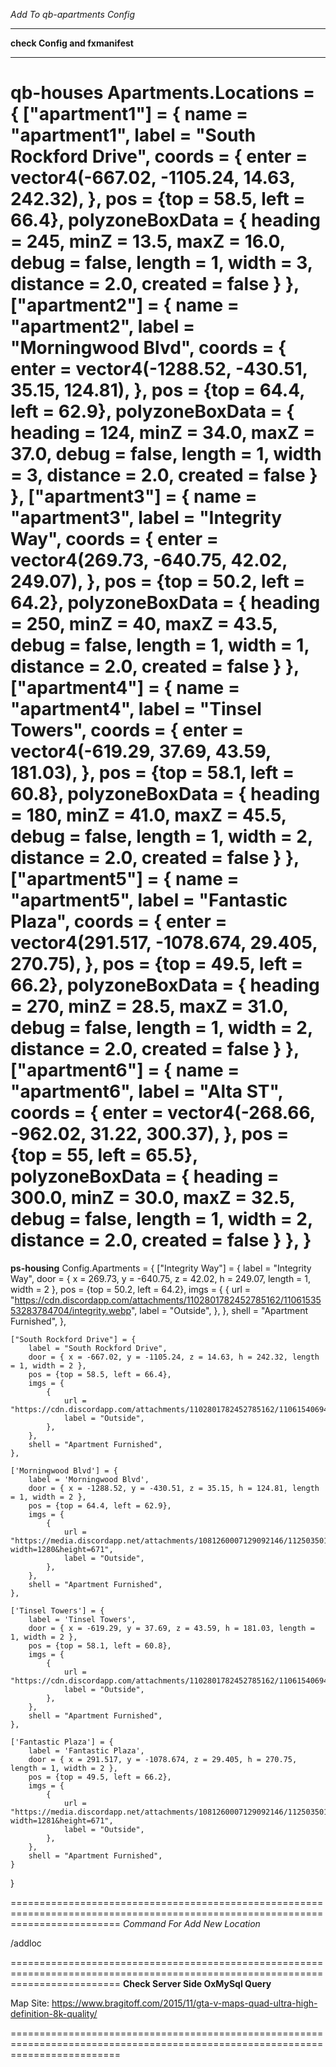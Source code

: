 *Add To qb-apartments Config*

****************************
**check Config and fxmanifest**
****************************

**qb-houses**
Apartments.Locations = {
    ["apartment1"] = {
        name = "apartment1",
        label = "South Rockford Drive",
        coords = {
            enter = vector4(-667.02, -1105.24, 14.63, 242.32),
        },
        pos = {top = 58.5, left = 66.4},
        polyzoneBoxData = {
            heading = 245,
            minZ = 13.5,
            maxZ = 16.0,
            debug = false,
            length = 1,
            width = 3,
            distance = 2.0,
            created = false
        }
    },
    ["apartment2"] = {
        name = "apartment2",
        label = "Morningwood Blvd",
        coords = {
            enter = vector4(-1288.52, -430.51, 35.15, 124.81),
        },
        pos = {top = 64.4, left = 62.9},
        polyzoneBoxData = {
            heading = 124,
            minZ = 34.0,
            maxZ = 37.0,
            debug = false,
            length = 1,
            width = 3,
            distance = 2.0,
            created = false
        }
    },
    ["apartment3"] = {
        name = "apartment3",
        label = "Integrity Way",
        coords = {
            enter = vector4(269.73, -640.75, 42.02, 249.07),
        },
        pos = {top = 50.2, left = 64.2},
        polyzoneBoxData = {
            heading = 250,
            minZ = 40,
            maxZ = 43.5,
            debug = false,
            length = 1,
            width = 1,
            distance = 2.0,
            created = false
        }
    },
    ["apartment4"] = {
        name = "apartment4",
        label = "Tinsel Towers",
        coords = {
            enter = vector4(-619.29, 37.69, 43.59, 181.03),
        },
        pos = {top = 58.1, left = 60.8},
        polyzoneBoxData = {
            heading = 180,
            minZ = 41.0,
            maxZ = 45.5,
            debug = false,
            length = 1,
            width = 2,
            distance = 2.0,
            created = false
        }
    },
    ["apartment5"] = {
        name = "apartment5",
        label = "Fantastic Plaza",
        coords = {
            enter = vector4(291.517, -1078.674, 29.405, 270.75),
        },
        pos = {top = 49.5, left = 66.2},
        polyzoneBoxData = {
            heading = 270,
            minZ = 28.5,
            maxZ = 31.0,
            debug = false,
            length = 1,
            width = 2,
            distance = 2.0,
            created = false
        }
    },
    ["apartment6"] = {
        name = "apartment6",
        label = "Alta ST",
        coords = {
            enter = vector4(-268.66, -962.02, 31.22, 300.37),
        },
        pos = {top = 55, left = 65.5},
        polyzoneBoxData = {
            heading = 300.0,
            minZ = 30.0,
            maxZ = 32.5,
            debug = false,
            length = 1,
            width = 2,
            distance = 2.0,
            created = false
        }
    },
}
===============================================================================================================================
**ps-housing**
Config.Apartments = {
    ["Integrity Way"] = {
        label = "Integrity Way",
        door = { x = 269.73, y = -640.75, z = 42.02, h = 249.07, length = 1, width = 2 },
        pos = {top = 50.2, left = 64.2},
        imgs = {
            {
                url = "https://cdn.discordapp.com/attachments/1102801782452785162/1106153553283784704/integrity.webp",
                label = "Outside",
            },
        },
        shell = "Apartment Furnished",
    },
    
    ["South Rockford Drive"] = {
        label = "South Rockford Drive",
        door = { x = -667.02, y = -1105.24, z = 14.63, h = 242.32, length = 1, width = 2 },
        pos = {top = 58.5, left = 66.4},
        imgs = {
            {
                url = "https://cdn.discordapp.com/attachments/1102801782452785162/1106154069426458665/integrity_1.webp",
                label = "Outside",
            },
        },
        shell = "Apartment Furnished",
    },

    ['Morningwood Blvd'] = {
        label = 'Morningwood Blvd',
        door = { x = -1288.52, y = -430.51, z = 35.15, h = 124.81, length = 1, width = 2 },
        pos = {top = 64.4, left = 62.9},
        imgs = {
            {
                url = "https://media.discordapp.net/attachments/1081260007129092146/1125035016905298021/morningwood.webp?width=1280&height=671",
                label = "Outside",
            },
        },
        shell = "Apartment Furnished",
    },

    ['Tinsel Towers'] = {
        label = 'Tinsel Towers',
        door = { x = -619.29, y = 37.69, z = 43.59, h = 181.03, length = 1, width = 2 },
        pos = {top = 58.1, left = 60.8},
        imgs = {
            {
                url = "https://cdn.discordapp.com/attachments/1102801782452785162/1106154069426458665/integrity_1.webp",
                label = "Outside",
            },
        },
        shell = "Apartment Furnished",
    },

    ['Fantastic Plaza'] = {
        label = 'Fantastic Plaza',
        door = { x = 291.517, y = -1078.674, z = 29.405, h = 270.75, length = 1, width = 2 },
        pos = {top = 49.5, left = 66.2},
        imgs = {
            {
                url = "https://media.discordapp.net/attachments/1081260007129092146/1125035016221638686/fantasticplaza.webp?width=1281&height=671",
                label = "Outside",
            },
        },
        shell = "Apartment Furnished",
    }
}

===============================================================================================================================
*Command For Add New Location*

/addloc

===============================================================================================================================
**Check Server Side OxMySql Query**

Map Site: https://www.bragitoff.com/2015/11/gta-v-maps-quad-ultra-high-definition-8k-quality/

===============================================================================================================================
